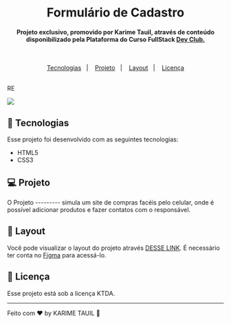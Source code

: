 <h1 align="center"> Formulário de Cadastro</h1>

<h4 align="center"> Projeto exclusivo, promovido por Karime Tauil, através de conteúdo disponibilizado pela Plataforma do Curso FullStack <a href="https://rodolfomori.com.br/devclub" target="_blank"> Dev Club. </a> </h4>

<br>

<p align="center">
  <a href="#-tecnologias">Tecnologias</a>&nbsp;&nbsp;&nbsp;|&nbsp;&nbsp;&nbsp;
  <a href="#-projeto">Projeto</a>&nbsp;&nbsp;&nbsp;|&nbsp;&nbsp;&nbsp;
  <a href="#-layout">Layout</a>&nbsp;&nbsp;&nbsp;|&nbsp;&nbsp;&nbsp;
  <a href="#memo-licença">Licença</a>
</p>
    
<br>RE




<img src="https://github.com/">

<br>

## 🚀 Tecnologias

Esse projeto foi desenvolvido com as seguintes tecnologias:

- HTML5
- CSS3

## 💻 Projeto

O Projeto --------- simula um site de compras facéis pelo celular, onde é possível adicionar produtos e fazer contatos com o responsável.

## 🔖 Layout

Você pode visualizar o layout do projeto através [DESSE LINK](https://www.figma.com/------------------). É necessário ter conta no [Figma](https://figma.com) para acessá-lo.

## :memo: Licença

Esse projeto está sob a licença KTDA.

---

Feito com ♥ by KARIME TAUIL :wave:  
